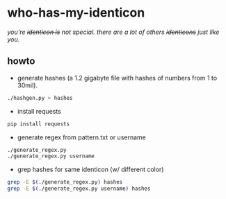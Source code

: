 who-has-my-identicon
====================


_you're ~~identicon is~~ not special. there are a lot of others ~~identicons~~
just like you._

howto
-----

 - generate hashes (a 1.2 gigabyte file with hashes of numbers from 1 to 30mil).

```bash
./hashgen.py > hashes
```

 - install requests
```bash
pip install requests
```

 - generate regex from pattern.txt or username
```bash
./generate_regex.py
./generate_regex.py username
```

 - grep hashes for same identicon (w/ different color)
```bash
grep -E $(./generate_regex.py) hashes
grep -E $(./generate_regex.py username) hashes
```

